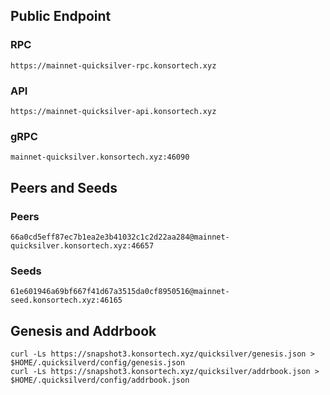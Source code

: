 ## Public Endpoint

### RPC
```
https://mainnet-quicksilver-rpc.konsortech.xyz 
```

### API
```
https://mainnet-quicksilver-api.konsortech.xyz 
```

### gRPC
```
mainnet-quicksilver.konsortech.xyz:46090
```

## Peers and Seeds

### Peers
```
66a0cd5eff87ec7b1ea2e3b41032c1c2d22aa284@mainnet-quicksilver.konsortech.xyz:46657
```

### Seeds
```
61e601946a69bf667f41d67a3515da0cf8950516@mainnet-seed.konsortech.xyz:46165
```

## Genesis and Addrbook
```
curl -Ls https://snapshot3.konsortech.xyz/quicksilver/genesis.json > $HOME/.quicksilverd/config/genesis.json
curl -Ls https://snapshot3.konsortech.xyz/quicksilver/addrbook.json > $HOME/.quicksilverd/config/addrbook.json
```


